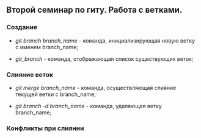 ## Второй семинар по гиту. Работа с ветками.

### Создание 

* *git branch branch_name* - команда, инициализирующая новую ветку с именем branch_name;

* *git_branch* - команда, отображающая список существующих веток;

### Слияние веток

* *git merge branch_name* - команда, осуществляющая слияние текущей ветки с branch_name;

* *git branch -d branch_name* - команда, удаляющая ветку branch_name;

### Конфликты при слиянии